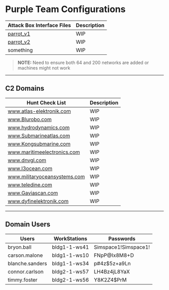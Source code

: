 # Purple Team Configurations


| Attack Box Interface Files                                  | Description |
|-------------------------------------------------------------|-------------|
| [parrot_v1](Resources/vm_config_files/interfaces-parrot-V1) | WIP         |
| [parrot_v2](Resources/vm_config_files/interfaces-parrot-V2) | WIP         |
| something                                                   | WIP         |
> **NOTE:** Need to ensure both 64 and 200 networks are added or machines might not work
---
## **C2 Domains** 

| Hunt Check List              | Description |
|------------------------------|-------------|
| www.atlas-elektronik.com     | WIP         |
| www.Blurobo.com              | WIP         |
| www.hydrodynamics.com        | WIP         |
| www.Submarineatlas.com       | WIP         |
| www.Kongsubmarine.com        | WIP         |
| www.maritimeelectronics.com  | WIP         |
| www.dnvgl.com                | WIP         |
| www.l3ocean.com              | WIP         |
| www.militaryoceansystems.com | WIP         |
| www.teledine.com             | WIP         |
| www.Gaviascan.com            | WIP         |
| www.dyfinelektronik.com      | WIP         |

---
## **Domain Users**

| Users           | WorkStations | Passwords            |
|-----------------|--------------|----------------------|
| bryon.ball      | bldg1-1-ws41 | Simspace1!Simspace1! |
| carson.malone   | bldg1-1-ws10 | FNpP@Ix8M8+D         |
| blanche.sanders | bldg1-1-ws34 | p#4z$5z+a9Ln         |
| connor.carlson  | bldg2-1-ws57 | LH4Bz4jL8YaX         |
| timmy.foster    | bldg2-1-ws56 | Y8$K2Z$4$PrM         |




